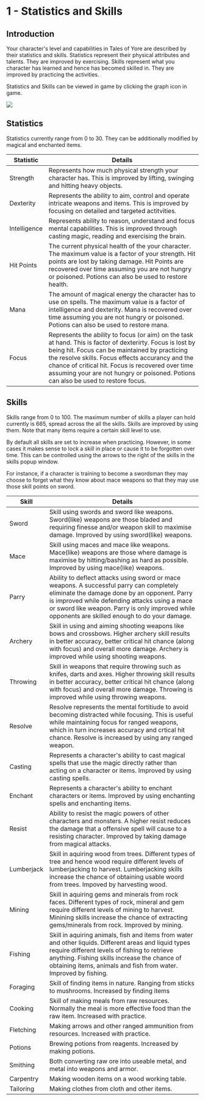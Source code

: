 # 1 - Statistics and Skills

## Introduction
Your character's level and capabilities in Tales of Yore are described by their statistics and skills. Statistics represent their physical attributes and talents. They are improved by exercising. Skills represent what you character has learned and hence has becomed skilled in. They are improved by practicing the activities.

Statistics and Skills can be viewed in game by clicking the graph icon in game.

![]({{APP_PATH}}graph.png)
## Statistics
Statistics currently range from 0 to 30. They can be additionally modified by magical and enchanted items.

| Statistic | Details |
| -------- | -------- |
| Strength     | Represents how much physical strength your character has. This is improved by lifting, swinging and hitting heavy objects.     | 
| Dexterity     | Represents the ability to aim, control and operate intricate weapons and items. This is improved by focusing on detailed and targeted actitvities.    | 
| Intelligence     | Represents ability to reason, understand and focus mental capabilities. This is improved through casting magic, reading and exercising the brain.   | 
| Hit Points     | The current physical health of the your character. The maximum value is a factor of your strength. Hit points are lost by taking damage. Hit Points are recovered over time assuming you are not hungry or poisoned. Potions can also be used to restore health.     | 
| Mana     | The amount of magical energy the character has to use on spells. The maximum value is a factor of intelligence and dexterity. Mana is recovered over time assuming you are not hungry or poisoned. Potions can also be used to restore mana.  | 
| Focus     | Represents the ability to focus (or aim) on the task at hand. This is factor of dexterirty. Focus is lost by being hit. Focus can be maintained by practicing the resolve skills. Focus effects accurancy and the chance of critical hit. Focus is recovered over time assuming your are not hungry or poisoned. Potions can also be used to restore focus.  | 
## Skills
Skills range from 0 to 100. The maximum number of skills a player can hold currently is 665, spread across the all the skills. Skills are improved by using them. Note that many items require a certain skill level to use.

By default all skills are set to increase when practicing. However, in some cases it makes sense to lock a skill in place or cause it to be forgotten over time. This can be controlled using the arrows to the right of the skills in the skills popup window. 

For instance, if a character is training to become a swordsman they may choose to forget what they know about mace weapons so that they may use those skill points on sword.

| Skill | Details |
| -------- | -------- |
| Sword     | Skill using swords and sword like weapons. Sword(like) weapons are those bladed and requiring finesse and/or weapon skill to maximise damage. Improved by using sword(like) weapons.  | 
| Mace     | Skill using maces and mace like weapons. Mace(like) weapons are those where damage is maximise by hitting/bashing as hard as possible. Improved by using mace(like) weapons.   | 
| Parry     | Ability to deflect attacks using sword or mace weapons. A successful parry can completely eliminate the damage done by an opponent. Parry is improved while defending attacks using a mace or sword like weapon. Parry is only improved while opponents are skilled enough to do your damage.  | 
| Archery     | Skill in using and aiming shooting weapons like bows and crossbows. Higher archery skill results in better accuracy, better critical hit chance (along with focus) and overall more damage. Archery is improved while using shooting weapons.   | 
| Throwing     | Skill in weapons that require throwing such as knifes, darts and axes. Higher throwing skill results in better accuracy, better critical hit chance (along with focus) and overall more damage. Throwing is improved while using throwing weapons.   | 
| Resolve     | Resolve represents the mental fortitiude to avoid becoming distracted while focusing. This is useful while maintaining focus for ranged weapons, which in turn increases accuracy and crtical hit chance. Resolve is increased by using any ranged weapon.  | 
| Casting     | Represents a character's ability to cast magical spells that use the magic directly rather than acting on a character or items. Improved by using casting spells.    | 
| Enchant     | Represents a character's ability to enchant characters or items. Improved by using enchanting spells and enchanting items.  | 
| Resist     | Ability to resist the magic powers of other characters and monsters. A higher resist reduces the damage that a offensive spell will cause to a resisting character. Improved by taking damage from magical attacks.    | 
| Lumberjack     | Skill in aquiring wood from trees. Different types of tree and hence wood require different levels of lumberjacking to harvest. Lumberjacking skills increase the chance of obtaining usable woord from trees. Impoved by harvesting wood.   | 
| Mining     | Skill in aquiring gems and minerals from rock faces. Different types of rock, mineral and gem require different levels of mining to harvest. Minining skills increase the chance of extracting gems/minerals from rock. Improved by mining.   | 
| Fishing     | Skill in aquiring animals, fish and items from water and other liquids. Different areas and liquid types require different levels of fishing to retrieve anything. Fishing skills increase the chance of obtaining items, animals and fish from water. Improved by fishing.    | 
| Foraging | Skill of finding items in nature. Ranging from sticks to mushrooms. Increased by finding items |
| Cooking | Skill of making meals from raw resources. Normally the meal is more effective food than the raw item. Increased with practice.  |
| Fletching | Making arrows and other ranged ammunition from resources. Increased with practice.  |
| Potions | Brewing potions from reagents. Increased by making potions.  |
| Smithing | Both converting raw ore into useable metal, and metal into weapons and armor.  |
| Carpentry | Making wooden items on a wood working table.  |
| Tailoring | Making clothes from cloth and other items. |

